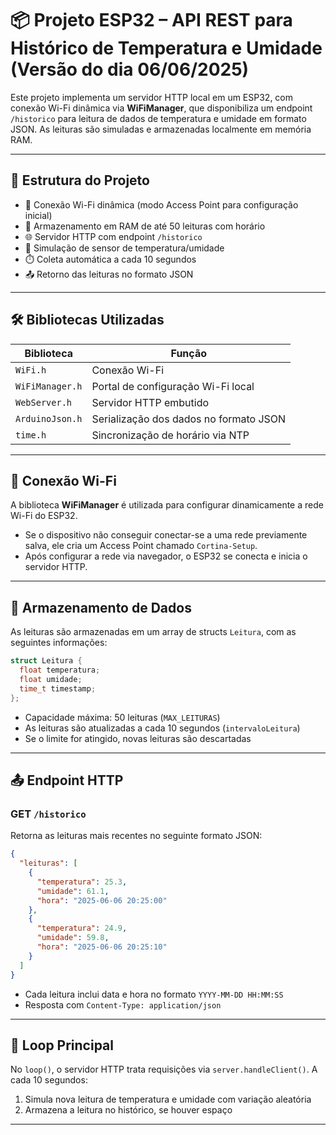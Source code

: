# 📦 Projeto ESP32 – API REST para Histórico de Temperatura e Umidade (Versão do dia 06/06/2025)

Este projeto implementa um servidor HTTP local em um ESP32, com conexão Wi-Fi dinâmica via **WiFiManager**, que disponibiliza um endpoint `/historico` para leitura de dados de temperatura e umidade em formato JSON. As leituras são simuladas e armazenadas localmente em memória RAM.

---

## 📁 Estrutura do Projeto

- 📶 Conexão Wi-Fi dinâmica (modo Access Point para configuração inicial)
- 🧠 Armazenamento em RAM de até 50 leituras com horário
- 🌐 Servidor HTTP com endpoint `/historico`
- 🧪 Simulação de sensor de temperatura/umidade
- ⏱️ Coleta automática a cada 10 segundos
- 📤 Retorno das leituras no formato JSON

---

## 🛠️ Bibliotecas Utilizadas

| Biblioteca       | Função                                       |
|------------------|-----------------------------------------------|
| `WiFi.h`         | Conexão Wi-Fi                                |
| `WiFiManager.h`  | Portal de configuração Wi-Fi local            |
| `WebServer.h`    | Servidor HTTP embutido                        |
| `ArduinoJson.h`  | Serialização dos dados no formato JSON        |
| `time.h`         | Sincronização de horário via NTP              |

---

## 📡 Conexão Wi-Fi

A biblioteca **WiFiManager** é utilizada para configurar dinamicamente a rede Wi-Fi do ESP32.

- Se o dispositivo não conseguir conectar-se a uma rede previamente salva, ele cria um Access Point chamado `Cortina-Setup`.
- Após configurar a rede via navegador, o ESP32 se conecta e inicia o servidor HTTP.

---

## 🧠 Armazenamento de Dados

As leituras são armazenadas em um array de structs `Leitura`, com as seguintes informações:

```cpp
struct Leitura {
  float temperatura;
  float umidade;
  time_t timestamp;
};
```

- Capacidade máxima: 50 leituras (`MAX_LEITURAS`)
- As leituras são atualizadas a cada 10 segundos (`intervaloLeitura`)
- Se o limite for atingido, novas leituras são descartadas

---

## 📤 Endpoint HTTP

### **GET** `/historico`

Retorna as leituras mais recentes no seguinte formato JSON:

```json
{
  "leituras": [
    {
      "temperatura": 25.3,
      "umidade": 61.1,
      "hora": "2025-06-06 20:25:00"
    },
    {
      "temperatura": 24.9,
      "umidade": 59.8,
      "hora": "2025-06-06 20:25:10"
    }
  ]
}
```

- Cada leitura inclui data e hora no formato `YYYY-MM-DD HH:MM:SS`
- Resposta com `Content-Type: application/json`

---

## 🔄 Loop Principal

No `loop()`, o servidor HTTP trata requisições via `server.handleClient()`. A cada 10 segundos:

1. Simula nova leitura de temperatura e umidade com variação aleatória
2. Armazena a leitura no histórico, se houver espaço

---
